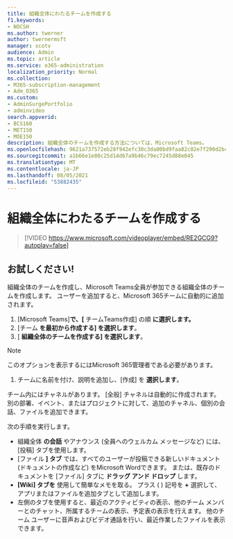 ```yaml
---
title: 組織全体にわたるチームを作成する
f1.keywords:
- NOCSH
ms.author: twerner
author: twernermsft
manager: scotv
audience: Admin
ms.topic: article
ms.service: o365-administration
localization_priority: Normal
ms.collection:
- M365-subscription-management
- Adm_O365
ms.custom:
- AdminSurgePortfolio
- adminvideo
search.appverid:
- BCS160
- MET150
- MOE150
description: 組織全体のチームを作成する方法については、Microsoft Teams。
ms.openlocfilehash: 9621a737572eb28f942efc30c3da00bd9faa82c02e7f290d2bc4a9de8f4c1ee4
ms.sourcegitcommit: a1b66e1e80c25d14d67a9b46c79ec7245d88e045
ms.translationtype: MT
ms.contentlocale: ja-JP
ms.lasthandoff: 08/05/2021
ms.locfileid: "53882435"
---
```

# <a name="create-an-org-wide-team"></a>組織全体にわたるチームを作成する

> [!VIDEO https://www.microsoft.com/videoplayer/embed/RE2GCG9?autoplay=false]

## <a name="try-it"></a>お試しください!

組織全体のチームを作成し、Microsoft Teams全員が参加できる組織全体のチームを作成します。 ユーザーを追加すると、Microsoft 365チームに自動的に追加されます。

1. [Microsoft Teams]**で、[** チームTeams作成] の順 **に選択します。**
2. [チーム  **を最初から作成する] を選択します**。
3. [  **組織全体のチームを作成する] を選択します**。

> [!NOTE]
> このオプションを表示するにはMicrosoft 365管理者である必要があります。

1. チームに名前を付け、説明を追加し、[作成] を  **選択します**。

チーム内にはチャネルがあります。 [全般] チャネルは自動的に作成されます。 別の部署、イベント、またはプロジェクトに対して、追加のチャネル、個別の会話、ファイルを追加できます。

次の手順を実行します。

- 組織全体  **の会話** やアナウンス (全員へのウェルカム メッセージなど) には、[投稿] タブを使用します。
- [ファイル **] タブ** では、すべてのユーザーが投稿できる新しいドキュメント (ドキュメントの作成など) をMicrosoft Wordできます。 または、既存のドキュメントを [ファイル] タブに  **ドラッグ アンド ドロップ** します。
- **[Wiki] タブを** 使用して簡単なメモを取る。 プラス ( ) 記号を **+** 選択して、アプリまたはファイルを追加タブとして追加します。
- 左側のタブを使用すると、最近のアクティビティの表示、他のチーム メンバーとのチャット、所属するチームの表示、予定表の表示を行えます。 他のチーム ユーザーに音声およびビデオ通話を行い、最近作業したファイルを表示できます。